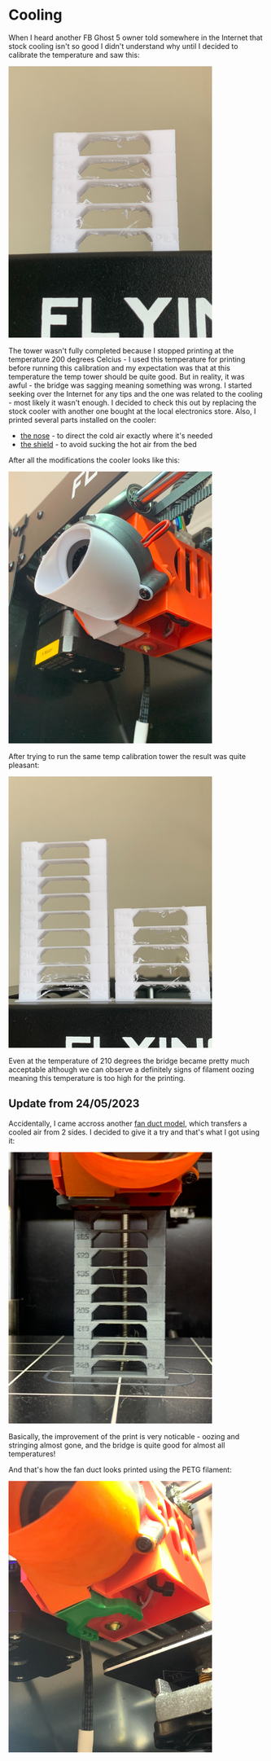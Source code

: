 # Cooling

When I heard another FB Ghost 5 owner told somewhere in the Internet that stock
cooling isn't so good I didn't understand why until I decided to calibrate the
temperature and saw this:

<img src="./images/cooling_before.jpg" width="400"/>

The tower wasn't fully completed because I stopped printing at the temperature
200 degrees Celcius - I used this temperature for printing before running this
calibration and my expectation was that at this temperature the temp tower
should be quite good. But in reality, it was awful - the bridge was sagging
meaning something was wrong. I started seeking over the Internet for any tips
and the one was related to the cooling - most likely it wasn't enough. I
decided to check this out by replacing the stock cooler with another one bought
at the local electronics store. Also, I printed several parts installed on the cooler:

- [the nose](https://www.thingiverse.com/thing:4917311) - to direct the cold air exactly where it's needed
- [the shield](https://www.thingiverse.com/thing:4931472) - to avoid sucking the hot air from the bed

After all the modifications the cooler looks like this:

<img src="./images/cooling_upgrade.jpg" width="400"/>

After trying to run the same temp calibration tower the result was quite pleasant:

<img src="./images/cooling_after.jpg" width="400"/>

Even at the temperature of 210 degrees the bridge became pretty much
acceptable although we can observe a definitely signs of filament oozing
meaning this temperature is too high for the printing.

## Update from 24/05/2023

Accidentally, I came accross another [fan duct
model](https://www.thingiverse.com/thing:5496036), which transfers a cooled air
from 2 sides. I decided to give it a try and that's what I got using it:

<img src="./images/cooling_24052023_tower.jpg" width="400"/>

Basically, the improvement of the print is very noticable - oozing and
stringing almost gone, and the bridge is quite good for almost all
temperatures!

And that's how the fan duct looks printed using the PETG filament:

<img src="./images/cooling_24052023_duct.jpg" width="400"/>
